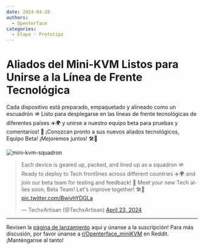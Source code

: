 ```yaml
---
date: 2024-04-28
authors:
  - Openterface
categories:
  - Etapa - Prototipo
---
```


# Aliados del Mini-KVM Listos para Unirse a la Línea de Frente Tecnológica

Cada dispositivo está preparado, empaquetado y alineado como un escuadrón 🪖 Listo para desplegarse en las líneas de frente tecnológicas de diferentes países ✈️🌍 y unirse a nuestro equipo beta para pruebas y comentarios! 🚀 ¡Conozcan pronto a sus nuevos aliados tecnológicos, Equipo Beta! ¡Mejoremos juntos! 🛠️🌟

![mini-kvm-squadron](https://pbs.twimg.com/media/GL1ZsFFaYAANSpz?format=jpg&name=large)

<!-- more -->

<blockquote class="twitter-tweet"><p lang="en" dir="ltr">Each device is geared up, packed, and lined up as a squadron 🪖 Ready to deploy to Tech frontlines across different countries ✈️🌍 and join our beta team for testing and feedback! 🚀 Meet your new Tech allies soon, Beta Team! Let&#39;s improve together! 🛠️🌟 <a href="https://t.co/BwivhYDGLa">pic.twitter.com/BwivhYDGLa</a></p>&mdash; TechxArtisan (@TechxArtisan) <a href="https://twitter.com/TechxArtisan/status/1782679647534436358?ref_src=twsrc%5Etfw">April 23, 2024</a></blockquote> <script async src="https://platform.twitter.com/widgets.js" charset="utf-8"></script>

--------

Revisen la [página de lanzamiento](https://www.crowdsupply.com/techxartisan/openterface-mini-kvm) aquí y únanse a la suscripción!
Para más discusión, por favor únanse a [r/Openterface_miniKVM](https://www.reddit.com/r/Openterface_miniKVM/) en Reddit. ¡Manténganse al tanto!